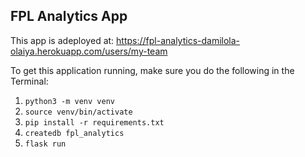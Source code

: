 ## FPL Analytics App
This app is adeployed at: https://fpl-analytics-damilola-olaiya.herokuapp.com/users/my-team

To get this application running, make sure you do the following in the Terminal:
1. `python3 -m venv venv`
2. `source venv/bin/activate`
3. `pip install -r requirements.txt`
4. `createdb fpl_analytics`
5. `flask run`
